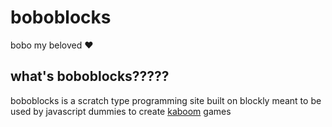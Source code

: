 # boboblocks
bobo my beloved ❤️

## what's boboblocks?????
boboblocks is a scratch type programming site built on blockly meant to be used by javascript dummies to create [kaboom](https://kaboomjs.com/) games 

